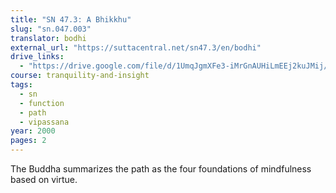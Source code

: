 ```yaml
---
title: "SN 47.3: A Bhikkhu"
slug: "sn.047.003"
translator: bodhi
external_url: "https://suttacentral.net/sn47.3/en/bodhi"
drive_links:
  - "https://drive.google.com/file/d/1UmqJgmXFe3-iMrGnAUHiLmEEj2kuJMij/view?usp=drivesdk"
course: tranquility-and-insight
tags:
  - sn
  - function
  - path
  - vipassana
year: 2000
pages: 2
---
```


The Buddha summarizes the path as the four foundations of mindfulness based on virtue.
